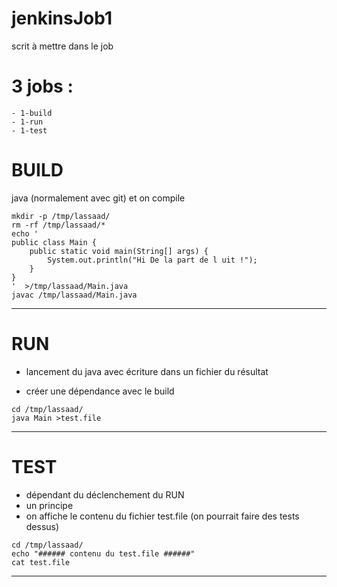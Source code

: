 # jenkinsJob1

scrit à mettre dans le job 

# 3 jobs :
	- 1-build
	- 1-run
	- 1-test


# BUILD 
java (normalement avec git) et on compile


```
mkdir -p /tmp/lassaad/
rm -rf /tmp/lassaad/*
echo '
public class Main {
    public static void main(String[] args) {
        System.out.println("Hi De la part de l uit !");
    }
}
'  >/tmp/lassaad/Main.java
javac /tmp/lassaad/Main.java
```

-------------------------------------------------------

# RUN 

* lancement du java avec écriture dans un fichier du résultat

* créer une dépendance avec le build

```
cd /tmp/lassaad/
java Main >test.file
```
-------------------------------------------------------

# TEST 


* dépendant du déclenchement du RUN
* un principe
* on affiche le contenu du fichier test.file (on pourrait faire des tests dessus)

```
cd /tmp/lassaad/
echo "###### contenu du test.file ######"
cat test.file
```

------------------------------------------

